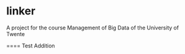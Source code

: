 linker
======

A project for the course Management of Big Data of the University of Twente

====
Test Addition